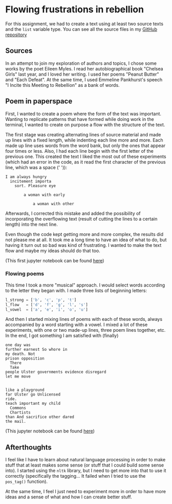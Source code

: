 # Flowing frustrations in rebellion
For this assignment, we had to create a text using at least two source texts and the `list` variable type. You can see all the source files in my [GitHub repository](https://github.com/nicolaspe/itp_rwet/tree/master/notebook)


## Sources
In an attempt to join my exploration of authors and topics, I chose some works by the poet Eileen Myles. I read her autobiographical book "Chelsea Girls" last year, and I loved her writing. I used her poems "Peanut Butter" and "Each Defeat". At the same time, I used Emmeline Pankhurst's speech "I Incite this Meeting to Rebellion" as a bank of words.


## Poem in paperspace
First, I wanted to create a poem where the form of the text was important. Wanting to replicate patterns that have formed while doing work in the terminal, I wanted to create on purpose a flow with the structure of the text.

The first stage was creating alternating lines of source material and made up lines with a fixed length, while indenting each line more and more. Each made up line uses words from the word bank, but only the ones that appear four times or less. Also, I had each line begin with the first letter of the previous one. This created the text I liked the most out of these experiments (which had an error in the code, as it read the first character of the previous line, which was a space (' ')):
```
I am always hungry
  incitement importa
    sort. Pleasure eye

        a woman with early

            a woman with other
```

Afterwards, I corrected this mistake and added the possibility of incorporating the overflowing text (result of cutting the lines to a certain length) into the next line.

Even though the code kept getting more and more complex, the results did not please me at all. It took me a long time to have an idea of what to do, but having it turn out so bad was kind of frustrating. I wanted to make the text flow and maybe my ideas should do that too.

(This first jupyter notebook can be found [here](https://github.com/nicolaspe/itp_rwet/blob/master/notebook/a03a_structures.ipynb))


### Flowing poems
This time I took a more "musical" approach. I would select words according to the letter they began with. I made three lists of beginning letters:  
```python
l_strong = ['b', 'c', 'p', 't']
l_flow   = ['d', 'f', 'g', 'l', 's']
l_vowel  = ['a', 'e', 'i', 'o', 'u']
```

And then I started mixing lines of poems with each of these words, always accompanied by a word starting with a vowel. I mixed a lot of these experiments, with one or two made-up lines, three poem lines together, etc. In the end, I got something I am satisfied with (finally)

```
one day was
further earnest So whore in
my death. Not
prison opposition
  There
  Take
people Ulster governments evidence disregard
let me move


like a playground
far Ulster go Unlicensed
ride.
teach important my child
  Commons
  Chartists
than And sacrifice other dared
the mail.
```

(This jupyter notebook can be found [here](https://github.com/nicolaspe/itp_rwet/blob/master/notebook/a03b_generative_flow.ipynb))


## Afterthoughts
I feel like I have to learn about natural language processing in order to make stuff that at least makes some sense (or stuff that I could build some sense into). I started using the `nltk` library, but I need to get more into that to use it correctly (specifically the tagging... It failed when I tried to use the `pos_tag()` function).

At the same time, I feel I just need to experiment more in order to have more ideas and a sense of what and how I can create better stuff.
